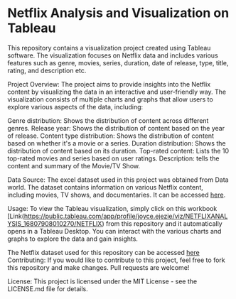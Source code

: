 # Netflix Analysis and Visualization on Tableau
This repository contains a visualization project created using Tableau software. The visualization focuses on Netflix data and includes various features such as genre, movies, series, duration, date of release, type, title, rating, and description etc.

Project Overview:
The project aims to provide insights into the Netflix content by visualizing the data in an interactive and user-friendly way. The visualization consists of multiple charts and graphs that allow users to explore various aspects of the data, including:

Genre distribution: Shows the distribution of content across different genres.
Release year: Shows the distribution of content based on the year of release.
Content type distribution: Shows the distribution of content based on whether it's a movie or a series.
Duration distribution: Shows the distribution of content based on its duration.
Top-rated content: Lists the 10 top-rated movies and series based on user ratings.
Description: tells the content and summary of the Movie/TV Show.

Data Source: The excel dataset used in this project was obtained from Data world. The dataset contains information on various Netflix content, including movies, TV shows, and documentaries. It can be accessed [here]().

Usage:
To view the Tableau visualization, simply click on this workbook [Link(https://public.tableau.com/app/profile/joyce.ejezie/viz/NETFLIXANALYSIS_16807908010270/NETFLIX) 
from this repository and it automatically opens in  a Tableau Desktop. You can interact with the various charts and graphs to explore the data and gain insights.


The Netflix dataset used for this repository can be accessed [here]()
Contributing:
If you would like to contribute to this project, feel free to fork this repository and make changes. Pull requests are welcome!

License:
This project is licensed under the MIT License - see the LICENSE.md file for details.




